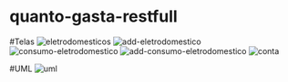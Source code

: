 # quanto-gasta-restfull

#Telas
![eletrodomesticos](https://user-images.githubusercontent.com/14209020/49318299-c760f900-f4d6-11e8-9f89-7879f9594fec.png)
![add-eletrodomestico](https://user-images.githubusercontent.com/14209020/49318383-1d35a100-f4d7-11e8-8821-745be2dd3b34.png)
![consumo-eletrodomestico](https://user-images.githubusercontent.com/14209020/49318426-49512200-f4d7-11e8-9a47-81f6cb33525b.png)
![add-consumo-eletrodomestico](https://user-images.githubusercontent.com/14209020/49318464-684fb400-f4d7-11e8-903b-2d62f3ba8c94.png)
![conta](https://user-images.githubusercontent.com/14209020/49318493-80bfce80-f4d7-11e8-8abb-efce3b2ae676.png)



#UML
![uml](https://user-images.githubusercontent.com/14209020/49318617-fa57bc80-f4d7-11e8-82c4-c3e115c97afd.jpeg)
